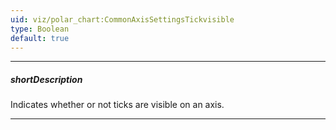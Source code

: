 ```yaml
---
uid: viz/polar_chart:CommonAxisSettingsTickvisible
type: Boolean
default: true
---
```

---
##### shortDescription
Indicates whether or not ticks are visible on an axis.

---
